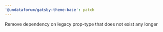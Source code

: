 ```yaml
---
'@undataforum/gatsby-theme-base': patch
---
```


Remove dependency on legacy prop-type that does not exist any longer
